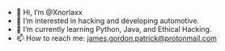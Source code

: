 - 👋 Hi, I’m @Xnorlaxx
- 👀 I’m interested in hacking and developing automotive.
- 🌱 I’m currently learning Python, Java, and Ethical Hacking.
- 📫 How to reach me: james.gordon.patrick@protonmail.com

<!---
Xnorlaxx/Xnorlaxx is a ✨ special ✨ repository because its `README.md` (this file) appears on your GitHub profile.
You can click the Preview link to take a look at your changes.
--->
